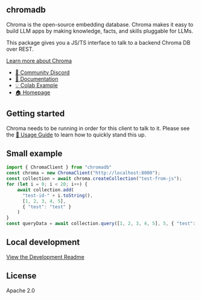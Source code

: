 ## chromadb

Chroma is the open-source embedding database. Chroma makes it easy to build LLM apps by making knowledge, facts, and skills pluggable for LLMs.

This package gives you a JS/TS interface to talk to a backend Chroma DB over REST.

[Learn more about Chroma](https://github.com/chroma-core/chroma)

- [💬 Community Discord](https://discord.gg/MMeYNTmh3x)
- [📖 Documentation](https://docs.trychroma.com/)
- [💡 Colab Example](https://colab.research.google.com/drive/1QEzFyqnoFxq7LUGyP1vzR4iLt9PpCDXv?usp=sharing)
- [🏠 Homepage](https://www.trychroma.com/)

## Getting started

Chroma needs to be running in order for this client to talk to it. Please see the [🧪 Usage Guide](https://docs.trychroma.com/usage-guide) to learn how to quickly stand this up.

## Small example


```js
import { ChromaClient } from "chromadb"
const chroma = new ChromaClient("http://localhost:8000");
const collection = await chroma.createCollection("test-from-js");
for (let i = 0; i < 20; i++) {
    await collection.add(
      "test-id-" + i.toString(),
      [1, 2, 3, 4, 5],
      { "test": "test" }
    )
}
const queryData = await collection.query([1, 2, 3, 4, 5], 5, { "test": "test" });
```

## Local development

[View the Development Readme](./DEVELOP.md)

## License

Apache 2.0
